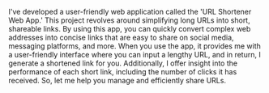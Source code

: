 I've developed a user-friendly web application called the 'URL Shortener Web App.' This project revolves around simplifying long URLs into short, shareable links. By using this app, you can quickly convert complex web addresses into concise links that are easy to share on social media, messaging platforms, and more. When you use the app, it provides me with a user-friendly interface where you can input a lengthy URL, and in return, I generate a shortened link for you. Additionally, I offer insight into the performance of each short link, including the number of clicks it has received. So, let me help you manage and efficiently share URLs.
